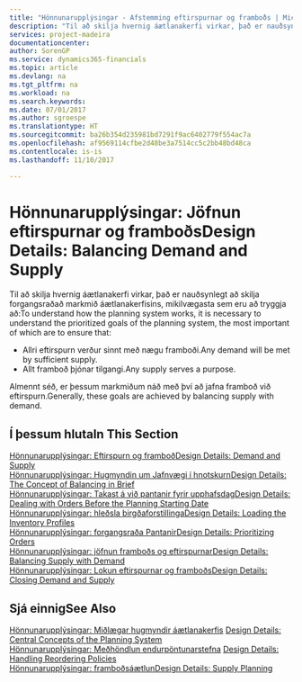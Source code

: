 ```yaml
---
title: "Hönnunarupplýsingar - Afstemming eftirspurnar og framboðs | Microsoft Docs"
description: "Til að skilja hvernig áætlanakerfi virkar, það er nauðsynlegt að skilja forgangsraðað markmið áætlanakerfisins, mikilvægasta sem eru að tryggja að allri eftirspurn verðið svarað með nægu framboði og að allt framboð þjóni tilgangi."
services: project-madeira
documentationcenter: 
author: SorenGP
ms.service: dynamics365-financials
ms.topic: article
ms.devlang: na
ms.tgt_pltfrm: na
ms.workload: na
ms.search.keywords: 
ms.date: 07/01/2017
ms.author: sgroespe
ms.translationtype: HT
ms.sourcegitcommit: ba26b354d235981bd7291f9ac6402779f554ac7a
ms.openlocfilehash: af9569114cfbe2d48be3a7514cc5c2bb48bd48ca
ms.contentlocale: is-is
ms.lasthandoff: 11/10/2017

---
```

# <a name="design-details-balancing-demand-and-supply"></a><span data-ttu-id="36f32-103">Hönnunarupplýsingar: Jöfnun eftirspurnar og framboðs</span><span class="sxs-lookup"><span data-stu-id="36f32-103">Design Details: Balancing Demand and Supply</span></span>
<span data-ttu-id="36f32-104">Til að skilja hvernig áætlanakerfi virkar, það er nauðsynlegt að skilja forgangsraðað markmið áætlanakerfisins, mikilvægasta sem eru að tryggja að:</span><span class="sxs-lookup"><span data-stu-id="36f32-104">To understand how the planning system works, it is necessary to understand the prioritized goals of the planning system, the most important of which are to ensure that:</span></span>  

- <span data-ttu-id="36f32-105">Allri eftirspurn verður sinnt með nægu framboði.</span><span class="sxs-lookup"><span data-stu-id="36f32-105">Any demand will be met by sufficient supply.</span></span>  
- <span data-ttu-id="36f32-106">Allt framboð þjónar tilgangi.</span><span class="sxs-lookup"><span data-stu-id="36f32-106">Any supply serves a purpose.</span></span>  

 <span data-ttu-id="36f32-107">Almennt séð, er þessum markmiðum náð með því að jafna framboð við eftirspurn.</span><span class="sxs-lookup"><span data-stu-id="36f32-107">Generally, these goals are achieved by balancing supply with demand.</span></span>  

## <a name="in-this-section"></a><span data-ttu-id="36f32-108">Í þessum hluta</span><span class="sxs-lookup"><span data-stu-id="36f32-108">In This Section</span></span>  
[<span data-ttu-id="36f32-109">Hönnunarupplýsingar: Eftirspurn og framboð</span><span class="sxs-lookup"><span data-stu-id="36f32-109">Design Details: Demand and Supply</span></span>](design-details-demand-and-supply.md)  
[<span data-ttu-id="36f32-110">Hönnunarupplýsingar: Hugmyndin um Jafnvægi í hnotskurn</span><span class="sxs-lookup"><span data-stu-id="36f32-110">Design Details: The Concept of Balancing in Brief</span></span>](design-details-the-concept-of-balancing-in-brief.md)  
[<span data-ttu-id="36f32-111">Hönnunarupplýsingar: Takast á við pantanir fyrir upphafsdag</span><span class="sxs-lookup"><span data-stu-id="36f32-111">Design Details: Dealing with Orders Before the Planning Starting Date</span></span>](design-details-dealing-with-orders-before-the-planning-starting-date.md)  
[<span data-ttu-id="36f32-112">Hönnunarupplýsingar: hleðsla birgðaforstillinga</span><span class="sxs-lookup"><span data-stu-id="36f32-112">Design Details: Loading the Inventory Profiles</span></span>](design-details-loading-the-inventory-profiles.md)  
[<span data-ttu-id="36f32-113">Hönnunarupplýsingar: forgangsraða Pantanir</span><span class="sxs-lookup"><span data-stu-id="36f32-113">Design Details: Prioritizing Orders</span></span>](design-details-prioritizing-orders.md)  
[<span data-ttu-id="36f32-114">Hönnunarupplýsingar: jöfnun framboðs og eftirspurnar</span><span class="sxs-lookup"><span data-stu-id="36f32-114">Design Details: Balancing Supply with Demand</span></span>](design-details-balancing-supply-with-demand.md)  
[<span data-ttu-id="36f32-115">Hönnunarupplýsingar: Lokun eftirspurnar og framboðs</span><span class="sxs-lookup"><span data-stu-id="36f32-115">Design Details: Closing Demand and Supply</span></span>](design-details-closing-demand-and-supply.md)  

## <a name="see-also"></a><span data-ttu-id="36f32-116">Sjá einnig</span><span class="sxs-lookup"><span data-stu-id="36f32-116">See Also</span></span>  
 <span data-ttu-id="36f32-117">[Hönnunarupplýsingar: Miðlægar hugmyndir áætlanakerfis](design-details-central-concepts-of-the-planning-system.md) </span><span class="sxs-lookup"><span data-stu-id="36f32-117">[Design Details: Central Concepts of the Planning System](design-details-central-concepts-of-the-planning-system.md) </span></span>  
 <span data-ttu-id="36f32-118">[Hönnunarupplýsingar: Meðhöndlun endurpöntunarstefna](design-details-handling-reordering-policies.md) </span><span class="sxs-lookup"><span data-stu-id="36f32-118">[Design Details: Handling Reordering Policies](design-details-handling-reordering-policies.md) </span></span>  
 [<span data-ttu-id="36f32-119">Hönnunarupplýsingar: framboðsáætlun</span><span class="sxs-lookup"><span data-stu-id="36f32-119">Design Details: Supply Planning</span></span>](design-details-supply-planning.md)

